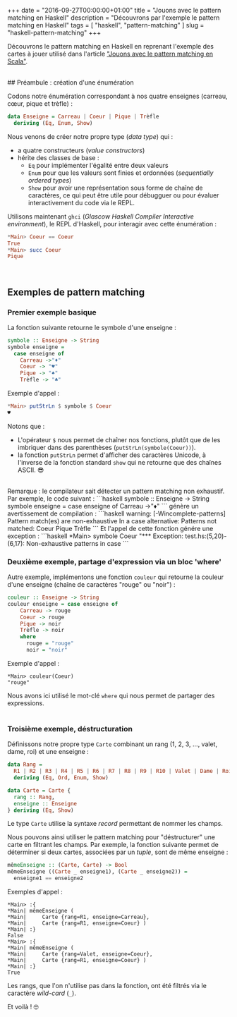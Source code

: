 +++
date = "2016-09-27T00:00:00+01:00"
title = "Jouons avec le pattern matching en Haskell"
description = "Découvrons par l'exemple le pattern matching en Haskell"
tags = [ "haskell", "pattern-matching" ]
slug = "haskell-pattern-matching"
+++

Découvrons le pattern matching en Haskell en reprenant l'exemple des cartes à jouer utilisé dans l'article ["Jouons avec le pattern matching en Scala"](https://nicokosi.github.io/scala-pattern-matching.html).

<br/>
## Préambule : création d'une énumération

Codons notre énumération correspondant à nos quatre enseignes (carreau, cœur, pique et trèfle) :
```haskell
data Enseigne = Carreau | Coeur | Pique | Trèfle
  deriving (Eq, Enum, Show)
```
Nous venons de créer notre propre type (_data type_) qui :

* a quatre constructeurs (_value constructors_)
* hérite des classes de base :
    * `Eq` pour implémenter l'égalité entre deux valeurs
    * `Enum` pour que les valeurs sont finies et ordonnées (_sequentially ordered types_)
    * `Show` pour avoir une représentation sous forme de chaîne de caractères, ce qui peut être utile pour débugguer ou pour évaluer interactivement du code via le REPL.


Utilisons maintenant `ghci` (_Glascow Haskell Compiler Interactive environment_), le REPL d'Haskell, pour interagir avec cette énumération :
```haskell
*Main> Coeur == Coeur
True
*Main> succ Coeur
Pique
```

<br/>

## Exemples de pattern matching

### Premier exemple basique

La fonction suivante retourne le symbole d'une enseigne :
```haskell
symbole :: Enseigne -> String
symbole enseigne =
  case enseigne of
    Carreau ->"♦"
    Coeur -> "♥"
    Pique -> "♠"
    Trèfle -> "♣"    
```
Exemple d'appel :
```haskell
*Main> putStrLn $ symbole $ Coeur
♥
```

Notons que :

* L'opérateur `$` nous permet de chaîner nos fonctions, plutôt que de les imbriquer dans des parenthèses (`putStrLn(symbole(Coeur))`).
* la fonction `putStrLn` permet d'afficher des caractères Unicode, à l'inverse de la fonction standard `show` qui ne retourne que des chaînes ASCII. 😎

<br/>
Remarque : le compilateur sait détecter un pattern matching non exhaustif. Par exemple, le code suivant :
```haskell
symbole :: Enseigne -> String
symbole enseigne = case enseigne of
    Carreau ->"♦"
```
génère un avertissement de compilation :
```haskell
warning: [-Wincomplete-patterns]
    Pattern match(es) are non-exhaustive
    In a case alternative:
        Patterns not matched:
            Coeur
            Pique
            Trèfle
```
Et l'appel de cette fonction génére une exception :
```haskell
*Main> symbole Coeur
"*** Exception: test.hs:(5,20)-(6,17): Non-exhaustive patterns in case
```

<br/>

### Deuxième exemple, partage d'expression via un bloc 'where'

Autre exemple, implémentons une fonction `couleur` qui retourne la couleur d'une enseigne (chaîne de caractères "rouge" ou "noir") :

```haskell
couleur :: Enseigne -> String
couleur enseigne = case enseigne of
    Carreau -> rouge
    Coeur -> rouge
    Pique -> noir
    Trèfle -> noir
    where
      rouge = "rouge"
      noir = "noir"
```

Exemple d'appel :
```
*Main> couleur(Coeur)
"rouge"
```

Nous avons ici utilisé le mot-clé `where` qui nous permet de partager des expressions.
<br/>
<br/>

### Troisième exemple, déstructuration

Définissons notre propre type `Carte` combinant un rang (1, 2, 3, ..., valet, dame, roi) et une enseigne :

```haskell
data Rang =
  R1 | R2 | R3 | R4 | R5 | R6 | R7 | R8 | R9 | R10 | Valet | Dame | Roi
  deriving (Eq, Ord, Enum, Show)

data Carte = Carte {
  rang :: Rang,
  enseigne :: Enseigne
} deriving (Eq, Show)
```
Le type `Carte` utilise la syntaxe _record_ permettant de nommer les champs.

Nous pouvons ainsi utiliser le pattern matching pour "déstructurer" une carte en filtrant les champs. Par exemple, la fonction suivante permet de déterminer si deux cartes, associées par un _tuple_, sont de même enseigne :

```haskell
mêmeEnseigne :: (Carte, Carte) -> Bool
mêmeEnseigne ((Carte _ enseigne1), (Carte _ enseigne2)) =
  enseigne1 == enseigne2
```

Exemples d'appel :
```
*Main> :{
*Main| mêmeEnseigne (
*Main|     Carte {rang=R1, enseigne=Carreau},
*Main|     Carte {rang=R1, enseigne=Coeur} )
*Main| :}
False
*Main> :{
*Main| mêmeEnseigne (
*Main|     Carte {rang=Valet, enseigne=Coeur},
*Main|     Carte {rang=R1, enseigne=Coeur} )
*Main| :}
True
```

Les rangs, que l'on n'utilise pas dans la fonction, ont été filtrés via le caractère _wild-card_ (`_`).

Et voilà ! 🤓
